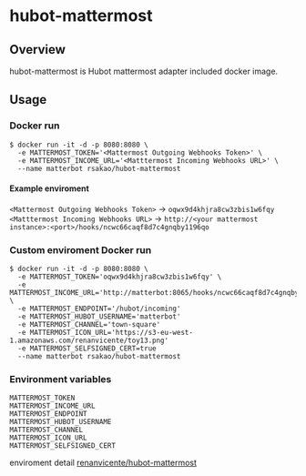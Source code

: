 # hubot-mattermost

## Overview
hubot-mattermost is Hubot mattermost adapter included docker image.

## Usage

### Docker run
```
$ docker run -it -d -p 8080:8080 \
  -e MATTERMOST_TOKEN='<Mattermost Outgoing Webhooks Token>' \
  -e MATTERMOST_INCOME_URL='<Matttermost Incoming Webhooks URL>' \
  --name matterbot rsakao/hubot-mattermost
```
#### Example enviroment
`<Mattermost Outgoing Webhooks Token>` -> `oqwx9d4khjra8cw3zbis1w6fqy`  
`<Matttermost Incoming Webhooks URL>` -> `http://<your mattermost instance>:<port>/hooks/ncwc66caqf8d7c4gnqby1196qo`

### Custom enviroment Docker run
```
$ docker run -it -d -p 8080:8080 \
  -e MATTERMOST_TOKEN='oqwx9d4khjra8cw3zbis1w6fqy' \
  -e MATTERMOST_INCOME_URL='http://matterbot:8065/hooks/ncwc66caqf8d7c4gnqby1196qo' \
  -e MATTERMOST_ENDPOINT='/hubot/incoming'
  -e MATTERMOST_HUBOT_USERNAME='matterbot'
  -e MATTERMOST_CHANNEL='town-square'
  -e MATTERMOST_ICON_URL='https://s3-eu-west-1.amazonaws.com/renanvicente/toy13.png'
  -e MATTERMOST_SELFSIGNED_CERT=true
  --name matterbot rsakao/hubot-mattermost
```

### Environment variables
```
MATTERMOST_TOKEN
MATTERMOST_INCOME_URL
MATTERMOST_ENDPOINT
MATTERMOST_HUBOT_USERNAME
MATTERMOST_CHANNEL
MATTERMOST_ICON_URL
MATTERMOST_SELFSIGNED_CERT
```
enviroment detail [renanvicente/hubot-mattermost](https://github.com/renanvicente/hubot-mattermost/blob/master/README.md#environment-variables)
